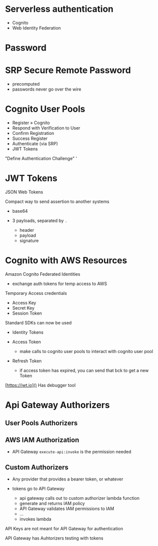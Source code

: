 # Serverless authentication

- Cognito
- Web Identity Federation

# Password

# SRP Secure Remote Password

- precomputed
- passwords never go over the wire

# Cognito User Pools

- Register » Cognito
- Respond with Verification to User
- Confirm Registration
- Success Register
- Authenticate (via SRP)
- JWT Tokens

"Define Authentication Challenge" '

# JWT Tokens

JSON Web Tokens

Compact way to send assertion to another systems

- base64
- 3 payloads, separated by `.`

  - header
  - payload
  - signature

# Cognito with AWS Resources

Amazon Cognito Federated Identities

- exchange auth tokens for temp access to AWS

Temporary Access credentials

- Access Key
- Secret Key
- Session Token

Standard SDKs can now be used

- Identity Tokens
- Access Token

  - make calls to cognito user pools to interact with cognito user pool

- Refresh Token

  - if access token has expired, you can send that bck to get a new Token

[https://jwt.io]() Has debugger tool

# Api Gateway Authorizers

## User Pools Authorizers

## AWS IAM Authorization

- API Gateway `execute-api:invoke` is the permission needed

## Custom Authorizers

- Any provider that provides a bearer token, or whatever

- tokens go to API Gateway

  - api gateway calls out to custom authorizer lambda function
  - generate and returns IAM policy
  - API Gateway validates IAM permissions to IAM
  - ...
  - invokes lambda

API Keys are not meant for API Gateway for authentication

API Gateway has Auhtorizers testing with tokens
